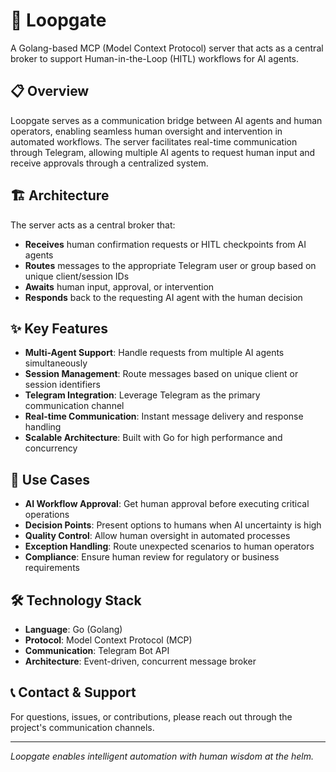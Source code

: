 # 🔄 Loopgate

A Golang-based MCP (Model Context Protocol) server that acts as a central broker to support Human-in-the-Loop (HITL) workflows for AI agents.

## 📋 Overview

Loopgate serves as a communication bridge between AI agents and human operators, enabling seamless human oversight and intervention in automated workflows. The server facilitates real-time communication through Telegram, allowing multiple AI agents to request human input and receive approvals through a centralized system.

## 🏗️ Architecture

The server acts as a central broker that:

- **Receives** human confirmation requests or HITL checkpoints from AI agents
- **Routes** messages to the appropriate Telegram user or group based on unique client/session IDs
- **Awaits** human input, approval, or intervention
- **Responds** back to the requesting AI agent with the human decision

## ✨ Key Features

- **Multi-Agent Support**: Handle requests from multiple AI agents simultaneously
- **Session Management**: Route messages based on unique client or session identifiers
- **Telegram Integration**: Leverage Telegram as the primary communication channel
- **Real-time Communication**: Instant message delivery and response handling
- **Scalable Architecture**: Built with Go for high performance and concurrency

## 🚀 Use Cases

- **AI Workflow Approval**: Get human approval before executing critical operations
- **Decision Points**: Present options to humans when AI uncertainty is high
- **Quality Control**: Allow human oversight in automated processes
- **Exception Handling**: Route unexpected scenarios to human operators
- **Compliance**: Ensure human review for regulatory or business requirements

## 🛠️ Technology Stack

- **Language**: Go (Golang)
- **Protocol**: Model Context Protocol (MCP)
- **Communication**: Telegram Bot API
- **Architecture**: Event-driven, concurrent message broker

## 📞 Contact & Support

For questions, issues, or contributions, please reach out through the project's communication channels.

---

*Loopgate enables intelligent automation with human wisdom at the helm.*